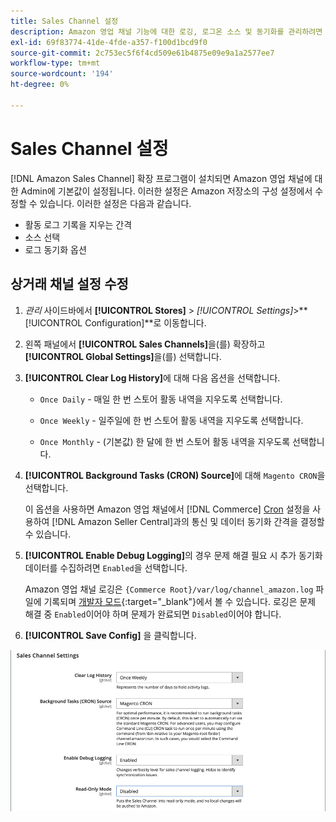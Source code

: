 ```yaml
---
title: Sales Channel 설정
description: Amazon 영업 채널 기능에 대한 로깅, 로그온 소스 및 동기화를 관리하려면 상거래 구성을 업데이트하십시오.
exl-id: 69f83774-41de-4fde-a357-f100d1bcd9f0
source-git-commit: 2c753ec5f6f4cd509e61b4875e09e9a1a2577ee7
workflow-type: tm+mt
source-wordcount: '194'
ht-degree: 0%

---
```


# Sales Channel 설정

[!DNL Amazon Sales Channel] 확장 프로그램이 설치되면 Amazon 영업 채널에 대한 Admin에 기본값이 설정됩니다. 이러한 설정은 Amazon 저장소의 구성 설정에서 수정할 수 있습니다. 이러한 설정은 다음과 같습니다.

- 활동 로그 기록을 지우는 간격
- 소스 선택
- 로그 동기화 옵션

## 상거래 채널 설정 수정

1. _관리_ 사이드바에서 **[!UICONTROL Stores]** > _[!UICONTROL Settings]_>**[!UICONTROL Configuration]**로 이동합니다.

1. 왼쪽 패널에서 **[!UICONTROL Sales Channels]**&#x200B;을(를) 확장하고 **[!UICONTROL Global Settings]**&#x200B;을(를) 선택합니다.

1. **[!UICONTROL Clear Log History]**&#x200B;에 대해 다음 옵션을 선택합니다.

   - `Once Daily` - 매일 한 번 스토어 활동 내역을 지우도록 선택합니다.

   - `Once Weekly` - 일주일에 한 번 스토어 활동 내역을 지우도록 선택합니다.

   - `Once Monthly` - (기본값) 한 달에 한 번 스토어 활동 내역을 지우도록 선택합니다.

1. **[!UICONTROL Background Tasks (CRON) Source]**&#x200B;에 대해 `Magento CRON`을 선택합니다.

   이 옵션을 사용하면 Amazon 영업 채널에서 [!DNL Commerce] [Cron](https://docs.magento.com/user-guide/system/cron.html) 설정을 사용하여 [!DNL Amazon Seller Central]과의 통신 및 데이터 동기화 간격을 결정할 수 있습니다.

1. **[!UICONTROL Enable Debug Logging]**&#x200B;의 경우 문제 해결 필요 시 추가 동기화 데이터를 수집하려면 `Enabled`을 선택합니다.

   Amazon 영업 채널 로깅은 `{Commerce Root}/var/log/channel_amazon.log` 파일에 기록되며 [개발자 모드](https://docs.magento.com/user-guide/magento/installation-modes.html){:target=&quot;_blank&quot;}에서 볼 수 있습니다. 로깅은 문제 해결 중 `Enabled`이어야 하며 문제가 완료되면 `Disabled`이어야 합니다.

1. **[!UICONTROL Save Config]** 을 클릭합니다.

![Sales Channel 구성 설정](assets/config-sales-channel-global-settings.png)
